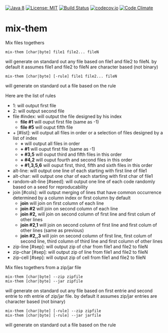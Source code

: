 [![Java 8](https://img.shields.io/badge/java-8-blue.svg)](http://java.oracle.com) [![License: MIT](https://img.shields.io/badge/License-MIT-yellow.svg)](https://opensource.org/licenses/MIT) [![Build Status](https://travis-ci.org/Innovimax-SARL/mix-them.svg?branch=master)](https://travis-ci.org/Innovimax-SARL/mix-them)
[![codecov.io](https://codecov.io/github/Innovimax-SARL/mix-them/coverage.svg?branch=master)](https://codecov.io/github/Innovimax-SARL/mix-them?branch=master)
[![Code Climate](https://codeclimate.com/github/Innovimax-SARL/mix-them/badges/gpa.svg)](https://codeclimate.com/github/Innovimax-SARL/mix-them)
# mix-them
Mix files togethers


    mix-them [char|byte] file1 file2... fileN
 
  will generate on standard out any file based on file1 and file2 to fileN.
  by default it assumes file1 and file2 to fileN are character based (not binary)
  
    mix-them [char|byte] [-rule] file1 file2... fileN
  
  will generate on standard out a file based on the rule
  
  Here are the list of rules
  - 1: will output first file
  - 2: will output second file
  - file #index: will output the file designed by his index
      - **file #1** will ouput first file (same as -1)
      - **file #5** will ouput fifth file
  - \+ [#list]: will output all files in order or a selection of files designed by a list of index
      - **+** will output all files in order
      - **\+ #1** will ouput first file (same as -1)
      - **\+ #3,5** will ouput third and fifth files in this order
      - **\+ #4,2** will ouput fourth and second files in this order
      - **\+ #1,3,5,6** will ouput first, third, fifth and sixth files in this order
  - alt-line: will output one line of each starting with first line of file1
  - alt-char: will output one char of each starting with first char of file1
  - random-alt-line [#seed]: will output one line of each code randomly based on a seed for reproducability
  - join [#cols]: will output merging of lines that have common occurrence determined by a column index or first column by default
      - **join** will join on first column of each line
      - **join #2** will join on second column of each line
      - **join #2,** will join on second column of first line and first colum of other lines
      - **join #2,1** will join on second column of first line and first colum of other lines (same as previous)
      - **join #2,,3** will join on second column of first line, first colum of second line, third column of third line and first column of other lines
  - zip-line [#sep]: will output zip of char from file1 and file2 to fileN
  - zip-char [#sep]: will output zip of line from file1 and file2 to fileN 
  - zip-cell [#sep]: will output zip of cell from file1 and file2 to fileN 

Mix files togethers from a zip/jar file

    mix-them [char|byte] --zip zipfile 
    mix-them [char|byte] --jar zipfile 
  
  will generate on standard out any file based on first entrie and second entrie to nth entrie of zip/jar file.
  by default it assumes zip/jar entries are character based (not binary)
  
    mix-them [char|byte] [-rule] --zip zipfile
    mix-them [char|byte] [-rule] --jar jarfile
  
  will generate on standard out a file based on the rule
